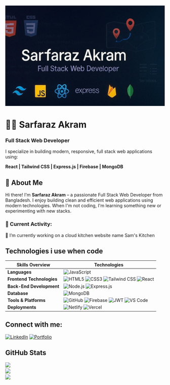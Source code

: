 ![Banner](./Github_Banner.jpg)

# 👨‍💻 Sarfaraz Akram
### Full Stack Web Developer

I specialize in building modern, responsive, full stack web applications using:

**React | Tailwind CSS | Express.js | Firebase | MongoDB**

## 💼 About Me

Hi there! I'm **Sarfaraz Akram** – a passionate Full Stack Web Developer from Bangladesh. I enjoy building clean and efficient web applications using modern technologies. When I'm not coding, I'm learning something new or experimenting with new stacks.

### 🔄 Current Activity:
🚚 I’m currently working on a cloud kitchen website name Sam's Kitchen
## Technologies i use when code

| Skills Overview          | Technologies |
|--------------------------|--------------|
| **Languages**            | ![JavaScript](https://img.shields.io/badge/JavaScript-2d2d2d?style=for-the-badge&logo=javascript&logoColor=F7DF1E) |
| **Frontend Technologies**| ![HTML5](https://img.shields.io/badge/HTML5-2d2d2d?style=for-the-badge&logo=html5&logoColor=E34F26) ![CSS3](https://img.shields.io/badge/CSS3-2d2d2d?style=for-the-badge&logo=css3&logoColor=1572B6) ![Tailwind CSS](https://img.shields.io/badge/TailwindCSS-2d2d2d?style=for-the-badge&logo=tailwindcss&logoColor=38B2AC) ![React](https://img.shields.io/badge/React-2d2d2d?style=for-the-badge&logo=react&logoColor=61DAFB) |
| **Back-End Development** | ![Node.js](https://img.shields.io/badge/Node.js-2d2d2d?style=for-the-badge&logo=node.js&logoColor=339933) ![Express.js](https://img.shields.io/badge/Express.js-2d2d2d?style=for-the-badge&logo=express&logoColor=white) |
| **Database**             | ![MongoDB](https://img.shields.io/badge/MongoDB-2d2d2d?style=for-the-badge&logo=mongodb&logoColor=47A248) |
| **Tools & Platforms**    | ![GitHub](https://img.shields.io/badge/GitHub-2d2d2d?style=for-the-badge&logo=github&logoColor=white) ![Firebase](https://img.shields.io/badge/Firebase-2d2d2d?style=for-the-badge&logo=firebase&logoColor=FFCA28) ![JWT](https://img.shields.io/badge/JWT-2d2d2d?style=for-the-badge&logo=jsonwebtokens&logoColor=white) ![VS Code](https://img.shields.io/badge/VS%20Code-2d2d2d?style=for-the-badge&logo=visualstudiocode&logoColor=007ACC) |
| **Deployments**    | ![Netlify](https://img.shields.io/badge/Netlify-2d2d2d?style=for-the-badge&logo=Netlify&logoColor=32E6E2)  ![Vercel](https://img.shields.io/badge/Vercel-2d2d2d?style=for-the-badge&logo=Vercel&logoColor=white) |

## Connect with me:

[![LinkedIn](https://img.shields.io/badge/-LinkedIn-0A66C2?style=flat&logo=linkedin&logoColor=white)](https://www.linkedin.com/in/sarfarazakram)
[![Portfolio](https://img.shields.io/badge/-Portfolio-181717?style=flat&logo=portfolio&logoColor=white)](https://sarfarazakram.netlify.app)


## GitHub Stats

![](https://github-readme-stats.vercel.app/api?username=SarfarazAkram17&theme=dark&hide_border=false&include_all_commits=false&count_private=false)<br/>
![](https://nirzak-streak-stats.vercel.app/?user=SarfarazAkram17&theme=dark&hide_border=false)<br/>
![](https://github-readme-stats.vercel.app/api/top-langs/?username=SarfarazAkram17&theme=dark&hide_border=false&include_all_commits=false&count_private=false&layout=compact)








